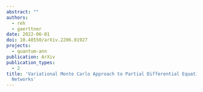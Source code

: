 ```yaml
---
abstract: ""
authors:
  - reh
  - gaerttner
date: 2022-06-01
doi: 10.48550/arXiv.2206.01927
projects:
  - quantum-ann
publication: ArXiv
publication_types:
  - 2
title: 'Variational Monte Carlo Approach to Partial Differential Equations with Neural
  Networks'
---
```

